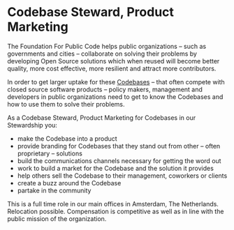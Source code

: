 # Codebase Steward, Product Marketing

The Foundation For Public Code helps public organizations – such as governments and cities – collaborate on solving their problems by developing Open Source solutions which when reused will become better quality, more cost effective, more resilient and attract more contributors.

In order to get larger uptake for these [Codebases](../glossary/codebase.md) – that often compete with closed source software products – policy makers, management and developers in public organizations need to get to know the Codebases and how to use them to solve their problems.

As a Codebase Steward, Product Marketing for Codebases in our Stewardship you:

* make the Codebase into a product
* provide branding for Codebases that they stand out from other – often proprietary – solutions
* build the communications channels necessary for getting the word out
* work to build a market for the Codebase and the solution it provides
* help others sell the Codebase to their management, coworkers or clients
* create a buzz around the Codebase
* partake in the community

This is a full time role in our main offices in Amsterdam, The Netherlands. Relocation possible. Compensation is competitive as well as in line with the public mission of the organization.
